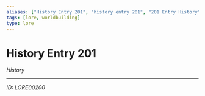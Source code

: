 ```yaml
---
aliases: ["History Entry 201", "history entry 201", "201 Entry History"]
tags: [lore, worldbuilding]
type: lore
---
```


# History Entry 201

*History*

---
*ID: LORE00200*
